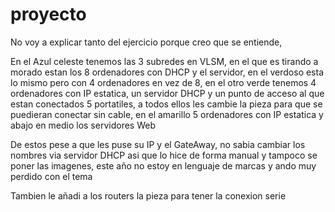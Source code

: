 # proyecto

No voy a explicar tanto del ejercicio porque creo que se entiende,

En el Azul celeste tenemos las 3 subredes en VLSM, en el que es tirando a morado estan los 8 ordenadores con DHCP y el servidor, en el verdoso esta lo mismo pero con 4 ordenadores en vez de 8, en el otro verde tenemos 4 ordenadores con IP estatica, un servidor DHCP y un punto de acceso al que estan conectados 5 portatiles, a todos ellos les cambie la pieza para que se puedieran conectar sin cable, en el amarillo 5 ordenadores con IP estatica y abajo en medio los servidores Web

De estos pese a que les puse su IP y el GateAway, no sabia cambiar los nombres via servidor DHCP asi que lo hice de forma manual y tampoco se poner las imagenes, este año no estoy en lenguaje de marcas y ando muy perdido con el tema

Tambien le añadi a los routers la pieza para tener la conexion serie
